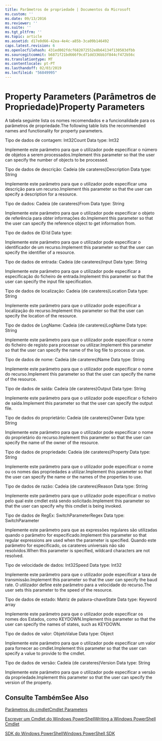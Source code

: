 ```yaml
---
title: Parâmetros de propriedade | Documentos da Microsoft
ms.custom: ''
ms.date: 09/13/2016
ms.reviewer: ''
ms.suite: ''
ms.tgt_pltfrm: ''
ms.topic: article
ms.assetid: d17e0d66-42ea-4e4c-a85b-3ca09b146492
caps.latest.revision: 6
ms.openlocfilehash: 431ed002fdcf682072552e8b64134f130503dfbb
ms.sourcegitcommit: b6871f21bd666f9cd71dd336bb3f844cf472b56c
ms.translationtype: MT
ms.contentlocale: pt-PT
ms.lasthandoff: 02/03/2019
ms.locfileid: "56849995"
---
```

# <a name="property-parameters"></a><span data-ttu-id="47fbb-102">Property Parameters (Parâmetros de Propriedade)</span><span class="sxs-lookup"><span data-stu-id="47fbb-102">Property Parameters</span></span>

<span data-ttu-id="47fbb-103">A tabela seguinte lista os nomes recomendados e a funcionalidade para os parâmetros de propriedade.</span><span class="sxs-lookup"><span data-stu-id="47fbb-103">The following table lists the recommended names and functionality for property parameters.</span></span>

<span data-ttu-id="47fbb-104">Tipo de dados de contagem: Int32</span><span class="sxs-lookup"><span data-stu-id="47fbb-104">Count Data type: Int32</span></span>

<span data-ttu-id="47fbb-105">Implemente este parâmetro para que o utilizador pode especificar o número de objetos a serem processados.</span><span class="sxs-lookup"><span data-stu-id="47fbb-105">Implement this parameter so that the user can specify the number of objects to be processed.</span></span>

<span data-ttu-id="47fbb-106">Tipo de dados de descrição: Cadeia (de carateres)</span><span class="sxs-lookup"><span data-stu-id="47fbb-106">Description Data type: String</span></span>

<span data-ttu-id="47fbb-107">Implemente este parâmetro para que o utilizador pode especificar uma descrição para um recurso.</span><span class="sxs-lookup"><span data-stu-id="47fbb-107">Implement this parameter so that the user can specify a description for a resource.</span></span>

<span data-ttu-id="47fbb-108">Tipo de dados: Cadeia (de carateres)</span><span class="sxs-lookup"><span data-stu-id="47fbb-108">From Data type: String</span></span>

<span data-ttu-id="47fbb-109">Implemente este parâmetro para que o utilizador pode especificar o objeto de referência para obter informações do.</span><span class="sxs-lookup"><span data-stu-id="47fbb-109">Implement this parameter so that the user can specify the reference object to get information from.</span></span>

<span data-ttu-id="47fbb-110">Tipo de dados de ID:</span><span class="sxs-lookup"><span data-stu-id="47fbb-110">Id Data type:</span></span>

<span data-ttu-id="47fbb-111">Implemente este parâmetro para que o utilizador pode especificar o identificador de um recurso.</span><span class="sxs-lookup"><span data-stu-id="47fbb-111">Implement this parameter so that the user can specify the identifier of a resource.</span></span>

<span data-ttu-id="47fbb-112">Tipo de dados de entrada: Cadeia (de carateres)</span><span class="sxs-lookup"><span data-stu-id="47fbb-112">Input Data type: String</span></span>

<span data-ttu-id="47fbb-113">Implemente este parâmetro para que o utilizador pode especificar a especificação do ficheiro de entrada.</span><span class="sxs-lookup"><span data-stu-id="47fbb-113">Implement this parameter so that the user can specify the input file specification.</span></span>

<span data-ttu-id="47fbb-114">Tipo de dados de localização: Cadeia (de carateres)</span><span class="sxs-lookup"><span data-stu-id="47fbb-114">Location Data type: String</span></span>

<span data-ttu-id="47fbb-115">Implemente este parâmetro para que o utilizador pode especificar a localização do recurso.</span><span class="sxs-lookup"><span data-stu-id="47fbb-115">Implement this parameter so that the user can specify the location of the resource.</span></span>

<span data-ttu-id="47fbb-116">Tipo de dados de LogName: Cadeia (de carateres)</span><span class="sxs-lookup"><span data-stu-id="47fbb-116">LogName Data type: String</span></span>

<span data-ttu-id="47fbb-117">Implemente este parâmetro para que o utilizador pode especificar o nome do ficheiro de registo para processar ou utilizar.</span><span class="sxs-lookup"><span data-stu-id="47fbb-117">Implement this parameter so that the user can specify the name of the log file to process or use.</span></span>

<span data-ttu-id="47fbb-118">Tipo de dados de nome: Cadeia (de carateres)</span><span class="sxs-lookup"><span data-stu-id="47fbb-118">Name Data type: String</span></span>

<span data-ttu-id="47fbb-119">Implemente este parâmetro para que o utilizador pode especificar o nome do recurso.</span><span class="sxs-lookup"><span data-stu-id="47fbb-119">Implement this parameter so that the user can specify the name of the resource.</span></span>

<span data-ttu-id="47fbb-120">Tipo de dados de saída: Cadeia (de carateres)</span><span class="sxs-lookup"><span data-stu-id="47fbb-120">Output Data type: String</span></span>

<span data-ttu-id="47fbb-121">Implemente este parâmetro para que o utilizador pode especificar o ficheiro de saída.</span><span class="sxs-lookup"><span data-stu-id="47fbb-121">Implement this parameter so that the user can specify the output file.</span></span>

<span data-ttu-id="47fbb-122">Tipo de dados do proprietário: Cadeia (de carateres)</span><span class="sxs-lookup"><span data-stu-id="47fbb-122">Owner Data type: String</span></span>

<span data-ttu-id="47fbb-123">Implemente este parâmetro para que o utilizador pode especificar o nome do proprietário do recurso.</span><span class="sxs-lookup"><span data-stu-id="47fbb-123">Implement this parameter so that the user can specify the name of the owner of the resource.</span></span>

<span data-ttu-id="47fbb-124">Tipo de dados de propriedade: Cadeia (de carateres)</span><span class="sxs-lookup"><span data-stu-id="47fbb-124">Property Data type: String</span></span>

<span data-ttu-id="47fbb-125">Implemente este parâmetro para que o utilizador pode especificar o nome ou os nomes das propriedades a utilizar.</span><span class="sxs-lookup"><span data-stu-id="47fbb-125">Implement this parameter so that the user can specify the name or the names of the properties to use.</span></span>

<span data-ttu-id="47fbb-126">Tipo de dados de razão: Cadeia (de carateres)</span><span class="sxs-lookup"><span data-stu-id="47fbb-126">Reason Data type: String</span></span>

<span data-ttu-id="47fbb-127">Implemente este parâmetro para que o utilizador pode especificar o motivo pelo qual este cmdlet está sendo solicitado.</span><span class="sxs-lookup"><span data-stu-id="47fbb-127">Implement this parameter so that the user can specify why this cmdlet is being invoked.</span></span>

<span data-ttu-id="47fbb-128">Tipo de dados de RegEx: SwitchParameter</span><span class="sxs-lookup"><span data-stu-id="47fbb-128">Regex Data type: SwitchParameter</span></span>

<span data-ttu-id="47fbb-129">Implemente este parâmetro para que as expressões regulares são utilizadas quando o parâmetro for especificado.</span><span class="sxs-lookup"><span data-stu-id="47fbb-129">Implement this parameter so that regular expressions are used when the parameter is specified.</span></span> <span data-ttu-id="47fbb-130">Quando este parâmetro for especificado, os carateres universais não são resolvidos.</span><span class="sxs-lookup"><span data-stu-id="47fbb-130">When this parameter is specified, wildcard characters are not resolved.</span></span>

<span data-ttu-id="47fbb-131">Tipo de velocidade de dados: Int32</span><span class="sxs-lookup"><span data-stu-id="47fbb-131">Speed Data type: Int32</span></span>

<span data-ttu-id="47fbb-132">Implemente este parâmetro para que o utilizador pode especificar a taxa de transmissão.</span><span class="sxs-lookup"><span data-stu-id="47fbb-132">Implement this parameter so that the user can specify the baud rate.</span></span> <span data-ttu-id="47fbb-133">O utilizador define este parâmetro para a velocidade do recurso.</span><span class="sxs-lookup"><span data-stu-id="47fbb-133">The user sets this parameter to the speed of the resource.</span></span>

<span data-ttu-id="47fbb-134">Tipo de dados de estado: Matriz de palavra-chave</span><span class="sxs-lookup"><span data-stu-id="47fbb-134">State Data type: Keyword array</span></span>

<span data-ttu-id="47fbb-135">Implemente este parâmetro para que o utilizador pode especificar os nomes dos Estados, como KEYDOWN.</span><span class="sxs-lookup"><span data-stu-id="47fbb-135">Implement this parameter so that the user can specify the names of states, such as KEYDOWN.</span></span>

<span data-ttu-id="47fbb-136">Tipo de dados de valor: Objeto</span><span class="sxs-lookup"><span data-stu-id="47fbb-136">Value Data type: Object</span></span>

<span data-ttu-id="47fbb-137">Implemente este parâmetro para que o utilizador pode especificar um valor para fornecer ao cmdlet.</span><span class="sxs-lookup"><span data-stu-id="47fbb-137">Implement this parameter so that the user can  specify a value to provide to the cmdlet.</span></span>

<span data-ttu-id="47fbb-138">Tipo de dados de versão: Cadeia (de carateres)</span><span class="sxs-lookup"><span data-stu-id="47fbb-138">Version Data type: String</span></span>

<span data-ttu-id="47fbb-139">Implemente este parâmetro para que o utilizador pode especificar a versão da propriedade.</span><span class="sxs-lookup"><span data-stu-id="47fbb-139">Implement this parameter so that the user can specify the version of the property.</span></span>

## <a name="see-also"></a><span data-ttu-id="47fbb-140">Consulte Também</span><span class="sxs-lookup"><span data-stu-id="47fbb-140">See Also</span></span>

[<span data-ttu-id="47fbb-141">Parâmetros do cmdlet</span><span class="sxs-lookup"><span data-stu-id="47fbb-141">Cmdlet Parameters</span></span>](./cmdlet-parameters.md)

[<span data-ttu-id="47fbb-142">Escrever um Cmdlet do Windows PowerShell</span><span class="sxs-lookup"><span data-stu-id="47fbb-142">Writing a Windows PowerShell Cmdlet</span></span>](./writing-a-windows-powershell-cmdlet.md)

[<span data-ttu-id="47fbb-143">SDK do Windows PowerShell</span><span class="sxs-lookup"><span data-stu-id="47fbb-143">Windows PowerShell SDK</span></span>](../windows-powershell-reference.md)
